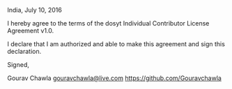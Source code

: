 India, July 10, 2016

I hereby agree to the terms of the dosyt Individual Contributor License Agreement v1.0.

I declare that I am authorized and able to make this agreement and sign this declaration.

Signed,

Gourav Chawla gouravchawla@live.com https://github.com/Gouravchawla
